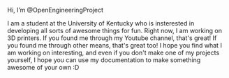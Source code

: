 Hi, I’m @OpenEngineeringProject

I am a student at the University of Kentucky who is insterested in developing all sorts of awesome things for fun. Right now, I am working on 3D printers.
If you found me through my Youtube channel, that's great! If you found me through other means, that's great too!
I hope you find what I am working on interesting, and even if you don't make one of my projects yourself, I hope you can use my documentation to make something awesome of your own :D

